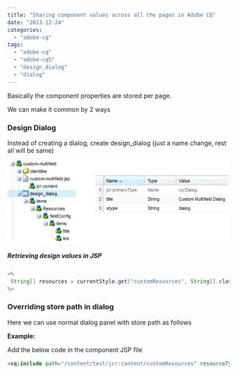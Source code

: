 ```yaml
---
title: "Sharing component values across all the pages in Adobe CQ"
date: "2013-12-24"
categories: 
  - "adobe-cq"
tags: 
  - "adobe-cq"
  - "adobe-cq5"
  - "design_dialog"
  - "dialog"
---
```


Basically the component properties are stored per page.

We can make it common by 2 ways

### Design Dialog

Instead of creating a dialog, create design_dialog (just a name change, rest all will be same)

![Adobe CQ Design Dialog](./images/design_dialog.gif)

##### Retrieving design values in JSP

```java
<%
 String[] resources = currentStyle.get("customResources", String[].class);
%>
```

### Overriding store path in dialog

Here we can use normal dialog panel with store path as follows

**Example:**

Add the below code in the component JSP file

```html
<cq:include path="/content/test/jcr:content/customResources" resourceType="test-components/components/customResources" />
```
